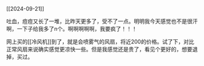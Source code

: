 [[2024-09-21]]

吐血，痘痘又长了一堆，比昨天更多了，受不了一点。明明我今天感觉也不是很汗啊，一下子给我多了n个。啊啊啊啊啊，我要疯了！！！

网上买的[[冷风机]]到了，就是会喷雾气的风扇，将近200的价格。试了下，对比正常风扇来说确实感觉更凉快一些。但是我感觉还是贵了，看见个更好的，想要退掉，买过。